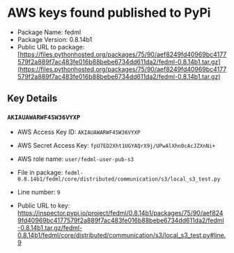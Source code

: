 # AWS keys found published to PyPi

* Package Name: fedml
* Package Version: 0.8.14b1
* Public URL to package: [https://files.pythonhosted.org/packages/75/90/aef8249fd40969bc4177579f2a889f7ac483fe016b88bebe6734dd611da2/fedml-0.8.14b1.tar.gz](https://files.pythonhosted.org/packages/75/90/aef8249fd40969bc4177579f2a889f7ac483fe016b88bebe6734dd611da2/fedml-0.8.14b1.tar.gz)

## Key Details

### `AKIAUAWARWF4SW36VYXP`

* AWS Access Key ID: `AKIAUAWARWF4SW36VYXP`
* AWS Secret Access Key: `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` 
* AWS role name: `user/fedml-user-pub-s3`
* File in package: `fedml-0.8.14b1/fedml/core/distributed/communication/s3/local_s3_test.py`
* Line number: `9`

* Public URL to key: https://inspector.pypi.io/project/fedml/0.8.14b1/packages/75/90/aef8249fd40969bc4177579f2a889f7ac483fe016b88bebe6734dd611da2/fedml-0.8.14b1.tar.gz/fedml-0.8.14b1/fedml/core/distributed/communication/s3/local_s3_test.py#line.9


